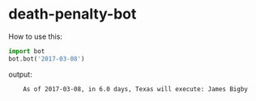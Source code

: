 # death-penalty-bot

How to use this:

```python
import bot
bot.bot('2017-03-08')
```

output:

```
    As of 2017-03-08, in 6.0 days, Texas will execute: James Bigby
```
